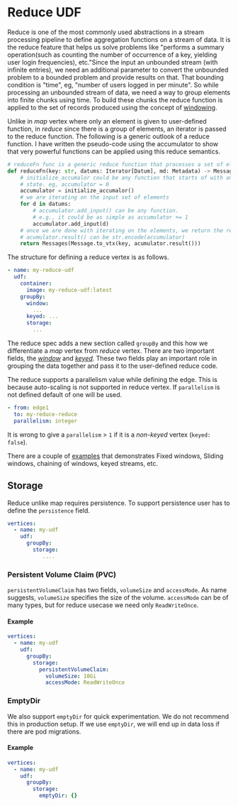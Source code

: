 # Reduce UDF

Reduce is one of the most commonly used abstractions in a stream processing pipeline to define 
aggregation functions on a stream of data. It is the reduce feature that helps us solve problems like 
"performs a summary operation(such as counting the number of occurrence of a key, yielding user login 
frequencies), etc."Since the input an unbounded stream (with infinite entries), we need an additional
parameter to convert the unbounded problem to a bounded problem and provide results on that. That
bounding condition is "time", eg, "number of users logged in per minute". So while processing an 
unbounded stream of data, we need a way to group elements into finite chunks using time. To build these
chunks the reduce function is applied to the set of records produced using the concept of [windowing](./windowing/windowing.md).

Unlike in _map_ vertex where only an element is given to user-defined function, in _reduce_ since
there is a group of elements, an iterator is passed to the reduce function. The following is a generic
outlook of a reduce function. I have written the pseudo-code using the accumulator to show that very
powerful functions can be applied using this reduce semantics.

```python
# reduceFn func is a generic reduce function that processes a set of elements
def reduceFn(key: str, datums: Iterator[Datum], md: Metadata) -> Messages:
    # initialize_accumalor could be any function that starts of with an empty
    # state. eg, accumulator = 0
    accumulator = initialize_accumalor()
    # we are iterating on the input set of elements
    for d in datums:
        # accumulator.add_input() can be any function. 
        # e.g., it could be as simple as accumulator += 1
        accumulator.add_input(d)
    # once we are done with iterating on the elements, we return the result
    # acumulator.result() can be str.encode(accumulator)
    return Messages(Message.to_vtx(key, acumulator.result()))
```

The structure for defining a reduce vertex is as follows.
```yaml
- name: my-reduce-udf
  udf:
    container:
      image: my-reduce-udf:latest
    groupBy:
      window:
        ...
      keyed: ...
      storage:
        ...
```

The reduce spec adds a new section called `groupBy` and this how we differentiate a _map_ vertex
from _reduce_ vertex. There are two important fields, the [_window_](./windowing/windowing.md)
and [_keyed_](./windowing/windowing.md#non-keyed-vs-keyed-windows). These two fields play an
important role in grouping the data together and pass it to the user-defined reduce code.

The reduce supports a parallelism value while defining the edge. This is because auto-scaling is 
not supported in reduce vertex. If `parallelism` is not defined default of one will be used.

```yaml
- from: edge1
  to: my-reduce-reduce
  parallelism: integer
```

It is wrong to give a `parallelism` > `1` if it is a _non-keyed_ vertex (`keyed: false`).

There are a couple of [examples](examples.md) that demonstrates Fixed windows, Sliding windows,
chaining of windows, keyed streams, etc.

## Storage

Reduce unlike map requires persistence. To support persistence user has to define the 
`persistence` field.

```yaml
vertices:
  - name: my-udf
    udf:
      groupBy:
        storage:
           ....
```

### Persistent Volume Claim (PVC)

`persistentVolumeClaim` has two fields, `volumeSize` and `accessMode`. As name suggests,
`volumeSize` specifies the size of the volume. `accessMode` can be of many types, but for reduce
usecase we need only `ReadWriteOnce`.

#### Example
```yaml
vertices:
  - name: my-udf
    udf:
      groupBy:
        storage:
          persistentVolumeClaim:
            volumeSize: 10Gi
            accessMode: ReadWriteOnce
```

### EmptyDir 

We also support `emptyDir` for quick experimentation. We do not recommend this in production
setup. If we use `emptyDir`, we will end up in data loss if there are pod migrations.

#### Example

```yaml
vertices:
  - name: my-udf
    udf:
      groupBy:
        storage:
          emptyDir: {}
```